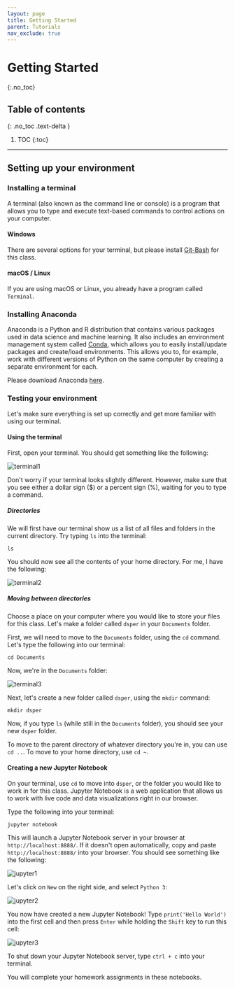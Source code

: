 ```yaml
---
layout: page
title: Getting Started
parent: Tutorials
nav_exclude: true
---
```


# Getting Started
{:.no_toc}

## Table of contents
{: .no_toc .text-delta }

1. TOC
{:toc}

---

## Setting up your environment

### Installing a terminal

A terminal (also known as the command line or console) is a program that allows you to type and execute text-based commands to control actions on your computer. 

#### Windows

There are several options for your terminal, but please install [Git-Bash](https://git-scm.com/download/win) for this class. 

#### macOS / Linux

If you are using macOS or Linux, you already have a program called `Terminal`.

### Installing Anaconda

Anaconda is a Python and R distribution that contains various packages used in data science and machine learning. It also includes an environment management system called [Conda](https://docs.conda.io/en/latest/), which allows you to easily install/update packages and create/load environments. This allows you to, for example, work with different versions of Python on the same computer by creating a separate environment for each.

Please download Anaconda [here](https://www.anaconda.com/products/individual#Downloads). 

### Testing your environment

Let's make sure everything is set up correctly and get more familiar with using our terminal. 

#### Using the terminal
First, open your terminal. You should get something like the following:

![terminal1](terminal1.png)

Don't worry if your terminal looks slightly different. However, make sure that you see either a dollar sign ($) or a percent sign (%), waiting for you to type a command.

##### Directories

We will first have our terminal show us a list of all files and folders in the current directory. Try typing `ls` into the terminal:	

```
ls
```
You should now see all the contents of your home directory. For me, I have the following:

![terminal2](terminal2.png)

##### Moving between directories
Choose a place on your computer where you would like to store your files for this class. Let's make a folder called `dsper` in your `Documents` folder. 

First, we will need to move to the `Documents` folder, using the `cd` command. Let's type the following into our terminal:

```
cd Documents
```

Now, we're in the `Documents` folder:

![terminal3](terminal3.png)

Next, let's create a new folder called `dsper`, using the `mkdir` command:

```
mkdir dsper
```

Now, if you type `ls` (while still in the `Documents` folder), you should see your new `dsper` folder.

To move to the parent directory of whatever directory you're in, you can use `cd ..`. To move to your home directory, use `cd ~`.


#### Creating a new Jupyter Notebook

On your terminal, use `cd` to move into `dsper`, or the folder you would like to work in for this class. Jupyter Notebook is a web application that allows us to work with live code and data visualizations right in our browser. 

Type the following into your terminal:

```
jupyter notebook
```

This will launch a Jupyter Notebook server in your browser at `http://localhost:8888/`. If it doesn't open automatically, copy and paste `http://localhost:8888/` into your browser. You should see something like the following:

![jupyter1](jupyter1.png)

Let's click on `New` on the right side, and select `Python 3`:

![jupyter2](jupyter2.png)

You now have created a new Jupyter Notebook! Type `print('Hello World')` into the first cell and then press `Enter` while holding the `Shift` key to run this cell:

![jupyter3](jupyter3.png)

To shut down your Jupyter Notebook server, type `ctrl + c` into your terminal. 

You will complete your homework assignments in these notebooks. 

<!-- ## Selecting a data set

## Cleaning data

## Getting familiar with your data -->